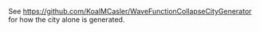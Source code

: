 See https://github.com/KoalMCasler/WaveFunctionCollapseCityGenerator for how the city alone is generated.
